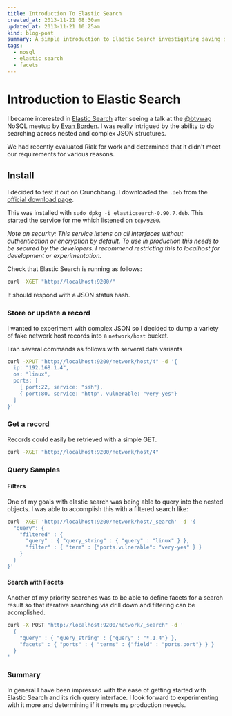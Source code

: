 ```yaml
---
title: Introduction To Elastic Search
created_at: 2013-11-21 08:30am
updated_at: 2013-11-21 10:25am
kind: blog-post
summary: A simple introduction to Elastic Search investigating saving some data and doing simple querying.
tags: 
  - nosql
  - elastic search
  - facets
--- 
```


# Introduction to Elastic Search

I became interested in [Elastic Search](http://www.elasticsearch.org) after
seeing a talk at the [@btvwag](http://twitter.com/btvwag) NoSQL meetup by [Evan
Borden](http://evan-borden.com).  I was really intrigued by the ability to do
searching across nested and complex JSON structures. 

We had recently evaluated Riak for work and determined that it didn't meet our
requirements for various reasons.

## Install

I decided to test it out on Crunchbang. I downloaded the `.deb` from the
[official download page](http://www.elasticsearch.org/download/).

This was installed with `sudo dpkg -i elasticsearch-0.90.7.deb`. This started
the service for me which listened on `tcp/9200`.

_Note on security: This service listens on all interfaces without
authentication or encryption by default. To use in production this needs to be
secured by the developers. I recommend restricting this to localhost for
development or experimentation._

Check that Elastic Search is running as follows:

```bash
curl -XGET "http://localhost:9200/"
```

It should respond with a JSON status hash.

### Store or update a record

I wanted to experiment with complex JSON so I decided to dump a variety of fake
network host records into a `network/host` bucket.

I ran several commands as follows with serveral data variants

```bash
curl -XPUT "http://localhost:9200/network/host/4" -d '{
  ip: "192.168.1.4",
  os: "linux",
  ports: [
    { port:22, service: "ssh"},
    { port:80, service: "http", vulnerable: "very-yes"}
  ]
}'
```

### Get a record

Records could easily be retrieved with a simple GET.

```bash
curl -XGET "http://localhost:9200/network/host/4"
```

### Query Samples

#### Filters

One of my goals with elastic search was being able to query into the nested
objects. I was able to accomplish this with a filtered search like: 

```bash
curl -XGET 'http://localhost:9200/network/host/_search' -d '{
  "query": {
    "filtered" : {
      "query" : { "query_string" : { "query" : "linux" } },
      "filter" : { "term" : {"ports.vulnerable": "very-yes" } }
    }
  }
}'
```

#### Search with Facets

Another of my priority searches was to be able to define facets for a search
result so that iterative searching via drill down and filtering can be
acomplished.

```bash
curl -X POST "http://localhost:9200/network/_search" -d '
  {
    "query" : { "query_string" : {"query" : "*.1.4"} },
    "facets" : { "ports" : { "terms" : {"field" : "ports.port"} } }
  }
'
```

### Summary

In general I have been impressed with the ease of getting started with Elastic
Search and its rich query interface. I look forward to experimenting with it
more and determining if it meets my production neeeds. 
